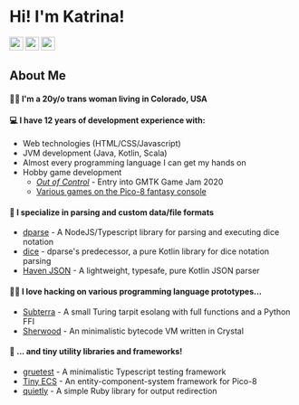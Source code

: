 # Hi! I'm Katrina!

[<img src="https://cdn2.iconfinder.com/data/icons/metro-uinvert-dock/256/Twitter_NEW.png" width=24>](https://twitter.com/katrinakitten)
[<img src="https://freeiconshop.com/wp-content/uploads/edd/tumblr-flat.png" width=24>](https://katrinakitten.tumblr.com)
[<img src="http://files.softicons.com/download/social-media-icons/free-social-media-icons-by-uiconstock/png/256x256/Reddit-Icon.png" width=24>](https://reddit.com/u/katrina-mtf)

## About Me

#### 🏳‍🌈 I'm a 20y/o trans woman living in Colorado, USA

#### 💻 I have 12 years of development experience with:
- Web technologies (HTML/CSS/Javascript)
- JVM development (Java, Kotlin, Scala)
- Almost every programming language I can get my hands on
- Hobby game development
  - [*Out of Control*](https://katrinakitten.itch.io/out-of-control) - Entry into GMTK Game Jam 2020
  - [Various games on the Pico-8 fantasy console](https://www.lexaloffle.com/bbs/?uid=45947)

#### 📁 I specialize in parsing and custom data/file formats
- [dparse](https://github.com/RoleSave/dparse) - A NodeJS/Typescript library for parsing and executing dice notation
- [dice](https://github.com/KatrinaKitten/dice) - dparse's predecessor, a pure Kotlin library for dice notation parsing
- [Haven JSON](https://github.com/KatrinaKitten/haven-json) - A lightweight, typesafe, pure Kotlin JSON parser

#### 👩‍💻 I love hacking on various programming language prototypes...
- [Subterra](https://github.com/KatrinaKitten/Subterra) - A small Turing tarpit esolang with full functions and a Python FFI
- [Sherwood](https://github.com/KatrinaKitten/sherwood) - An minimalistic bytecode VM written in Crystal

#### 🔧 ... and tiny utility libraries and frameworks!
- [gruetest](https://github.com/KatrinaKitten/gruetest) - A minimalistic Typescript testing framework
- [Tiny ECS](https://www.lexaloffle.com/bbs/?tid=39021) - An entity-component-system framework for Pico-8
- [quietly](https://github.com/KatrinaKitten/quietly) - A simple Ruby library for output redirection
